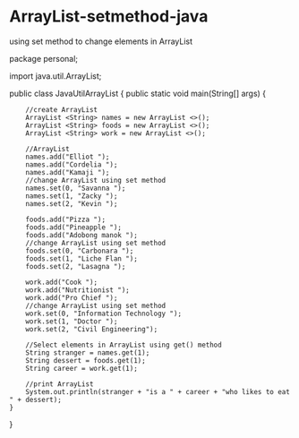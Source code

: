 # ArrayList-setmethod-java
using set method to change elements in ArrayList


package personal;

import java.util.ArrayList;

public class JavaUtilArrayList {
	public static void main(String[] args) {
		
		//create ArrayList
		ArrayList <String> names = new ArrayList <>();
		ArrayList <String> foods = new ArrayList <>();
		ArrayList <String> work = new ArrayList <>();
		
		//ArrayList
		names.add("Elliot ");
		names.add("Cordelia ");
		names.add("Kamaji ");
		//change ArrayList using set method
		names.set(0, "Savanna ");
		names.set(1, "Zacky ");
		names.set(2, "Kevin ");
		
		foods.add("Pizza ");
		foods.add("Pineapple ");
		foods.add("Adobong manok ");
		//change ArrayList using set method
		foods.set(0, "Carbonara ");
		foods.set(1, "Liche Flan ");
		foods.set(2, "Lasagna ");
		
		work.add("Cook ");
		work.add("Nutritionist ");
		work.add("Pro Chief ");
		//change ArrayList using set method
		work.set(0, "Information Technology ");
		work.set(1, "Doctor ");
		work.set(2, "Civil Engineering");
		
		//Select elements in ArrayList using get() method 
		String stranger = names.get(1);
		String dessert = foods.get(1);
		String career = work.get(1);
		
		//print ArrayList
		System.out.println(stranger + "is a " + career + "who likes to eat " + dessert);
	}
}

